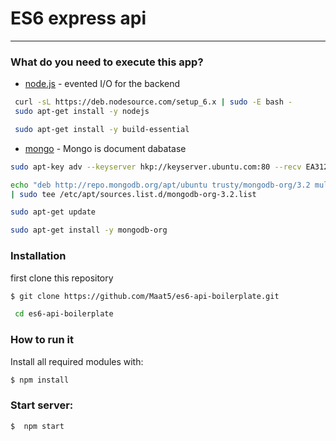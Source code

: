 # ES6 express api
___

### What do you need to execute this app?

* [node.js] - evented I/O for the backend

```sh
 curl -sL https://deb.nodesource.com/setup_6.x | sudo -E bash -
 sudo apt-get install -y nodejs

 sudo apt-get install -y build-essential
```

* [mongo] - Mongo is document dabatase

```sh
sudo apt-key adv --keyserver hkp://keyserver.ubuntu.com:80 --recv EA312927

echo "deb http://repo.mongodb.org/apt/ubuntu trusty/mongodb-org/3.2 multiverse"
| sudo tee /etc/apt/sources.list.d/mongodb-org-3.2.list

sudo apt-get update

sudo apt-get install -y mongodb-org
```

### Installation

first clone this repository
```sh
$ git clone https://github.com/Maat5/es6-api-boilerplate.git
```
``` sh
 cd es6-api-boilerplate
```

### How to run it

Install all required modules with:

```sh
$ npm install
```

### Start server:
```sh
$  npm start
```

   [node.js]: <http://nodejs.org>
   [Npm]: <https://www.npmjs.com/>
   [mongo]: <https://docs.mongodb.com/manual/tutorial/install-mongodb-on-ubuntu/>
